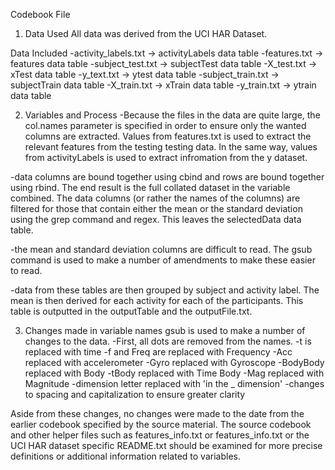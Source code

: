 Codebook File

1. Data Used
All data was derived from the UCI HAR Dataset.

Data Included
-activity_labels.txt -> activityLabels data table
-features.txt -> features data table
-subject_test.txt -> subjectTest data table
-X_test.txt -> xTest data table
-y_text.txt -> ytest data table
-subject_train.txt -> subjectTrain data table
-X_train.txt -> xTrain data table
-y_train.txt -> ytrain data table

2. Variables and Process
-Because the files in the data are quite large, the col.names parameter is specified
in order to ensure only the wanted columns are extracted. Values from features.txt is used to
extract the relevant features from the testing testing data. In the same way, values from
activityLabels is used to extract infromation from the y dataset.

-data columns are bound together using cbind and rows are bound together using rbind. The
end result is the full collated dataset in the variable combined. The data columns (or rather the names of the columns) are filtered for those that contain either the mean or the standard deviation using the grep command and regex. This leaves the selectedData data table.

-the mean and standard deviation columns are difficult to read. The gsub command is used to make a number of amendments to make these easier to read.

-data from these tables are then grouped by subject and activity label. The mean is then derived for each activity for each of the participants. This table is outputted in the outputTable and the outputFile.txt.

3. Changes made in variable names
gsub is used to make a number of changes to the data.
-First, all dots are removed from the names.
-t is replaced with time
-f and Freq are replaced with Frequency
-Acc replaced with accelerometer
-Gyro replaced with Gyroscope
-BodyBody replaced with Body
-tBody replaced with Time Body
-Mag replaced with Magnitude
-dimension letter replaced with 'in the _ dimension'
-changes to spacing and capitalization to ensure greater clarity

Aside from these changes, no changes were made to the date from the earlier codebook specified by the source material. The source codebook and other helper files such as features_info.txt or features_info.txt or the UCI HAR dataset specific README.txt should be examined for more precise definitions or additional information related to variables.


